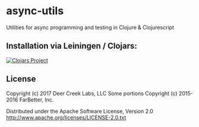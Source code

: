 # async-utils

Utilities for async programming and testing in Clojure & Clojurescript

## Installation via Leiningen / Clojars:

[![Clojars Project](http://clojars.org/deercreeklabs/async-utils/latest-version.svg)](http://clojars.org/deercreeklabs/async-utils)

## License

Copyright (c) 2017 Deer Creek Labs, LLC
Some portions Copyright (c) 2015-2016 FarBetter, Inc.


Distributed under the Apache Software License, Version 2.0
http://www.apache.org/licenses/LICENSE-2.0.txt
